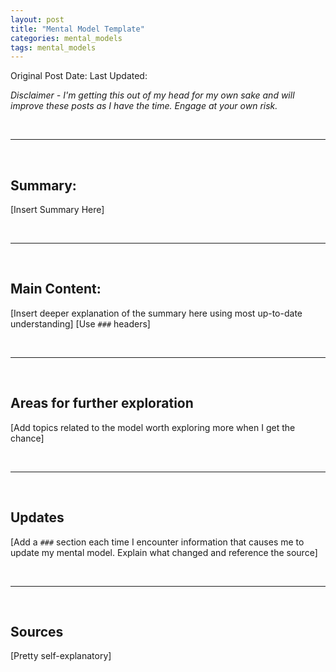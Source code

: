 ```yaml
---
layout: post
title: "Mental Model Template"
categories: mental_models
tags: mental_models
---
```


Original Post Date:
Last Updated:

_Disclaimer - I'm getting this out of my head for my own sake and will improve these posts as I have the time. Engage at your own risk._

<br/>

---

<br/>

## Summary:

[Insert Summary Here]

<br/>

---

<br/>

## Main Content:

[Insert deeper explanation of the summary here using most up-to-date understanding]
[Use `###` headers]

<br/>

---

<br/>

## Areas for further exploration

[Add topics related to the model worth exploring more when I get the chance]

<br/>

---

<br/>

## Updates

[Add a `###` section each time I encounter information that causes me to update my mental model. Explain what changed and reference the source]

<br/>

---

<br/>

## Sources

[Pretty self-explanatory]
